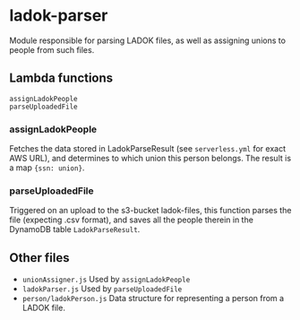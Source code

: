 # ladok-parser
Module responsible for parsing LADOK files, as well as assigning unions to people from such files.

## Lambda functions

    assignLadokPeople
    parseUploadedFile

### assignLadokPeople

Fetches the data stored in LadokParseResult (see `serverless.yml` for exact AWS URL), and determines to which union this person belongs. The result is a map `{ssn: union}`.

### parseUploadedFile

Triggered on an upload to the s3-bucket ladok-files, this function parses the file (expecting .csv format), and saves all the people therein in the DynamoDB table `LadokParseResult`.

## Other files

* `unionAssigner.js` 
    Used by `assignLadokPeople`
* `ladokParser.js` 
    Used by `parseUploadedFile`
* `person/ladokPerson.js`
    Data structure for representing a person from a LADOK file.
